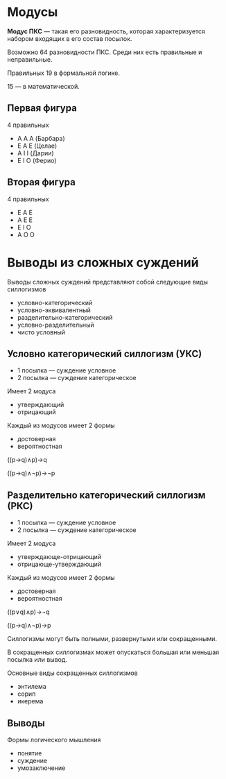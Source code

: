 # Модусы

**Модус ПКС** — такая его разновидность, которая характеризуется набором входящих в его состав посылок.

Возможно 64 разновидности ПКС. Среди них есть правильные и неправильные.

Правильных 19 в формальной логике.

15 — в математической.

## Первая фигура

4 правильных

- A A A (Барбара)
- E A E (Целае)
- A I I (Дарии)
- E I O (Ферио)

## Вторая фигура

4 правильных

- E A E
- A E E
- E I O
- A O O

# Выводы из сложных суждений

Выводы сложных суждений представляют собой следующие виды силлогизмов

- условно-категорический
- условно-эквивалентный
- разделительно-категорический
- условно-разделительный
- чисто условный

## Условно категорический силлогизм (УКС)

- 1 посылка — суждение условное
- 2 посылка — суждение категорическое

Имеет 2 модуса

- утверждающий
- отрицающий

Каждый из модусов имеет 2 формы

- достоверная
- вероятностная
 
((p→q)∧p)→q

((p→q)∧¬p)→¬p


## Разделительно категорический силлогизм (РКС)

- 1 посылка — суждение условное
- 2 посылка — суждение категорическое

Имеет 2 модуса

- утверждающе-отрицающий
- отрицающе-утверждающий

Каждый из модусов имеет 2 формы

- достоверная
- вероятностная

((p∨q)∧p)→¬q

((p→q)∧¬p)→p

Силлогизмы могут быть полными, развернутыми или сокращенными.

В сокращенных силлогизмах может опускаться большая или меньшая посылка или вывод.

Основные виды сокращенных силлогизмов

- энтилема
- сорип
- икерема

## Выводы

Формы логического мышления
- понятие
- суждение
- умозаключение
